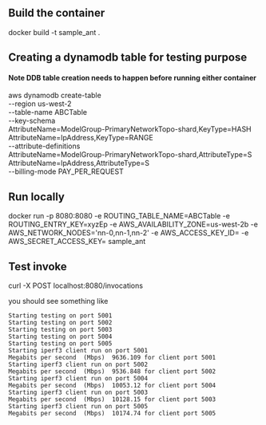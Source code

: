 ## Build the container

docker build -t sample_ant .

## Creating a dynamodb table for testing purpose

#### Note DDB table creation  needs to happen before running either container
aws dynamodb create-table \
    --region us-west-2 \
    --table-name ABCTable \
    --key-schema \
        AttributeName=ModelGroup-PrimaryNetworkTopo-shard,KeyType=HASH \
        AttributeName=IpAddress,KeyType=RANGE \
    --attribute-definitions \
        AttributeName=ModelGroup-PrimaryNetworkTopo-shard,AttributeType=S \
        AttributeName=IpAddress,AttributeType=S \
    --billing-mode PAY_PER_REQUEST

## Run locally

docker run -p 8080:8080 -e ROUTING_TABLE_NAME=ABCTable -e ROUTING_ENTRY_KEY=xyzEp -e AWS_AVAILABILITY_ZONE=us-west-2b -e AWS_NETWORK_NODES='nn-0,nn-1,nn-2' -e AWS_ACCESS_KEY_ID=<your-key> -e AWS_SECRET_ACCESS_KEY=<your-secret> sample_ant

## Test invoke

curl -X POST localhost:8080/invocations

you should see something like
```
Starting testing on port 5001
Starting testing on port 5002
Starting testing on port 5003
Starting testing on port 5004
Starting testing on port 5005
Starting iperf3 client run on port 5001
Megabits per second  (Mbps)  9636.109 for client port 5001
Starting iperf3 client run on port 5002
Megabits per second  (Mbps)  9536.848 for client port 5002
Starting iperf3 client run on port 5004
Megabits per second  (Mbps)  10053.12 for client port 5004
Starting iperf3 client run on port 5003
Megabits per second  (Mbps)  10128.15 for client port 5003
Starting iperf3 client run on port 5005
Megabits per second  (Mbps)  10174.74 for client port 5005
```
